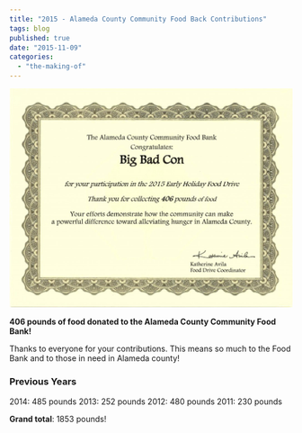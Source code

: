 ```yaml
---
title: "2015 - Alameda County Community Food Back Contributions"
tags: blog
published: true
date: "2015-11-09"
categories: 
  - "the-making-of"
---
```


[![BBC_ACCFB_Collection_2015](/images/BBC_ACCFB_Collection_2015-1024x791.jpg)](http://www.bigbadcon.com/wp-content/uploads/2015/11/BBC_ACCFB_Collection_2015.jpg)

**406 pounds of food donated to the Alameda County Community Food Bank!**

Thanks to everyone for your contributions. This means so much to the Food Bank and to those in need in Alameda county!

### Previous Years

2014: 485 pounds 2013: 252 pounds 2012: 480 pounds 2011: 230 pounds

**Grand total**: 1853 pounds!

